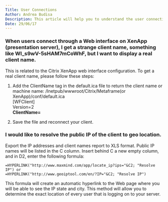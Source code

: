 ```yaml
---
Title: User Connections
Author: Andrea Budisa
Description: This article will help you to understand the user connections in SysKit Monitor.
Date: 29/06/17
---
```

### When users connect through a Web interface on XenApp (presentation server), I get a strange client name, something like WI_s9wV-5sHAM7mCoWhF, but I want to display a real client name.

This is related to the Citrix XenApp web interface configuration. To get a real client name, please follow these steps:

1. Add the ClientName tag in the default.ica file to return the client name or machine name:
/Inetpub/wwwroot/Citrix/Metaframe(or XenApp)/conf/default.ica  
[WFClient]  
Version=2  
__ClientName=__

2. Save the file and reconnect your client.

### I would like to resolve the public IP of the client to geo location.

Export the IP addresses and client names report to XLS format. Public IP names will be listed in the C column. Insert behind C a new empty column, and in D2, enter the following formula:

    =HYPERLINK("http://www.maxmind.com/app/locate_ip?ips="&C2; "Resolve IP") or   
    =HYPERLINK("http://www.geoiptool.com/en/?IP="&C2; "Resolve IP")

This formula will create an automatic hyperlink to the Web page where you will be able to see the IP state and city. This method will allow you to determine the exact location of every user that is logging on to your server.